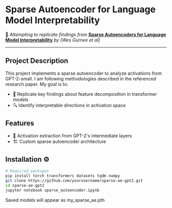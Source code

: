 # Sparse Autoencoder for Language Model Interpretability 

🔬 *Attempting to replicate findings from* [**Sparse Autoencoders for Language Model Interpretability**](https://arxiv.org/pdf/2401.12181) *by [Wes Gurnee et al]*

---

## Project Description 
This project implements a sparse autoencoder to analyze activations from GPT-2-small. I am following methodologies described in the referenced research paper. My goal is to:
- 🎯 Replicate key findings about feature decomposition in transformer models
- 🔍 Identify interpretable directions in activation space
## Features 
- 🧩 Activation extraction from GPT-2's intermediate layers  
- 🏗️ Custom sparse autoencoder architecture

## Installation ⚙️

```bash
# Required packages
pip install torch transformers datasets tqdm numpy
git clone https://github.com/yourusername/sparse-ae-gpt2.git
cd sparse-ae-gpt2
jupyter notebook sparse_autoencoder.ipynb
```

Saved models will appear as my_sparse_ae.pth
